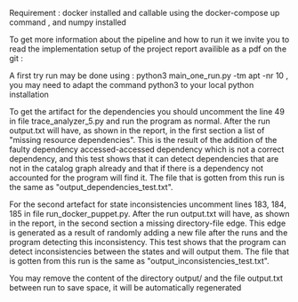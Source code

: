 Requirement : docker installed and callable using the docker-compose up command , and numpy installed 

To get more information about the pipeline and how to run it we invite you to read the implementation setup of the project report availible as a pdf on the git : 

A first try run may be done using : python3 main_one_run.py -tm apt -nr 10 , you may need to adapt the command python3 to your local python installation

To get the artifact for the dependencies you should uncomment the line 49 in file trace_analyzer_5.py and run the program as normal.
After the run output.txt will have, as shown in the report, in the first section a list of "missing resource dependencies".
This is the result of the addition of the faulty dependency accessed-accessed dependency which is not a correct dependency, and this test shows
that it can detect dependencies that are not in the catalog graph already and that if there is a dependency not accounted for
the program will find it. The file that is gotten from this run is the same as "output_dependencies_test.txt".

For the second artefact for state inconsistencies uncomment lines 183, 184, 185 in file run_docker_puppet.py. 
After the run output.txt will have, as shown in the report, in the second section a missing directory-file edge. 
This edge is generated as a result of randomly adding a new file after the runs and the program detecting this inconsistency.
This test shows that the program can detect inconsistencies between the states and will output them. The file that is gotten from this run is the same as "output_inconsistencies_test.txt".



You may remove the content of the directory output/ and the file output.txt between run to save space, it will be automatically regenerated
